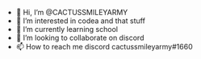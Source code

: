 - 👋 Hi, I’m @CACTUSSMILEYARMY
- 👀 I’m interested in codea and that stuff
- 🌱 I’m currently learning school
- 💞️ I’m looking to collaborate on discord
- 📫 How to reach me discord cactussmileyarmy#1660

<!---
CACTUSSMILEYARMY/CACTUSSMILEYARMY is a ✨ special ✨ repository because its `README.md` (this file) appears on your GitHub profile.
You can click the Preview link to take a look at your changes.
--->
